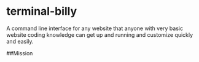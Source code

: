 # terminal-billy
A command line interface for any website that anyone with very basic website coding knowledge can get up and running and customize quickly and easily.

##Mission
